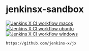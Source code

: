 # jenkinsx-sandbox

[![Jenkins X CI workflow macos](https://github.com/githubfoam/jenkinsx-sandbox/actions/workflows/workflow-macos.yml/badge.svg?branch=main)](https://github.com/githubfoam/jenkinsx-sandbox/actions/workflows/workflow-macos.yml)  
[![Jenkins X CI workflow ubuntu](https://github.com/githubfoam/jenkinsx-sandbox/actions/workflows/workflow-ubuntu.yml/badge.svg?branch=main)](https://github.com/githubfoam/jenkinsx-sandbox/actions/workflows/workflow-ubuntu.yml)        
[![Jenkins X CI workflow windows](https://github.com/githubfoam/jenkinsx-sandbox/actions/workflows/workflow-windows.yml/badge.svg?branch=main)](https://github.com/githubfoam/jenkinsx-sandbox/actions/workflows/workflow-windows.yml)


~~~ 
https://github.com/jenkins-x/jx
~~~  

